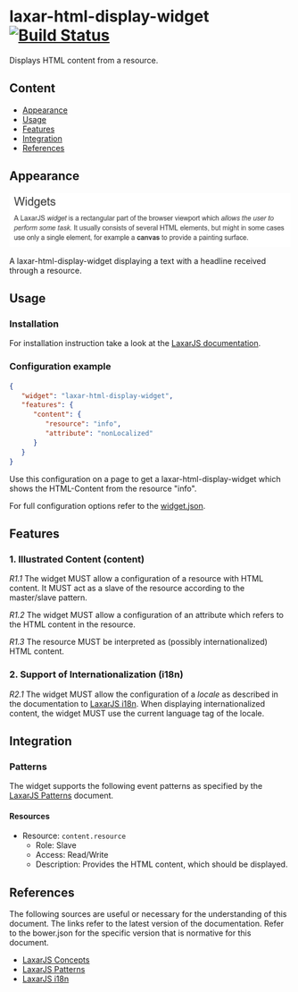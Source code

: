 # laxar-html-display-widget [![Build Status](https://travis-ci.org/LaxarJS/laxar-html-display-widget.svg?branch=master)](https://travis-ci.org/LaxarJS/laxar-html-display-widget)

Displays HTML content from a resource.


## Content

* [Appearance](#appearance)
* [Usage](#usage)
* [Features](#features)
* [Integration](#integration)
* [References](#references)


## Appearance

![Illustration of the laxar-html-display-widget](docs/img/example.png)

A laxar-html-display-widget displaying a text with a headline received through a resource.


## Usage

### Installation

For installation instruction take a look at the [LaxarJS documentation](http://laxarjs.org/docs/laxar-v2-latest/manuals/installing_widgets/).


### Configuration example

```json
{
   "widget": "laxar-html-display-widget",
   "features": {
      "content": {
         "resource": "info",
         "attribute": "nonLocalized"
      }
   }
}
```
Use this configuration on a page to get a laxar-html-display-widget which shows the HTML-Content from the resource "info".

For full configuration options refer to the [widget.json](widget.json).


## Features

### 1. Illustrated Content (content)

*R1.1* The widget MUST allow a configuration of a resource with HTML content.
It MUST act as a slave of the resource according to the master/slave pattern.

*R1.2* The widget MUST allow a configuration of an attribute which refers to the HTML content in the resource.

*R1.3* The resource MUST be interpreted as (possibly internationalized) HTML content.


### 2. Support of Internationalization (i18n)

*R2.1* The widget MUST allow the configuration of a *locale* as described in the documentation to [LaxarJS i18n].
When displaying internationalized content, the widget MUST use the current language tag of the locale.


## Integration

### Patterns

The widget supports the following event patterns as specified by the [LaxarJS Patterns] document.


#### Resources

* Resource: `content.resource`
   * Role: Slave
   * Access: Read/Write
   * Description: Provides the HTML content, which should be displayed.


## References

The following sources are useful or necessary for the understanding of this document.
The links refer to the latest version of the documentation.
Refer to the bower.json for the specific version that is normative for this document.

* [LaxarJS Concepts]
* [LaxarJS Patterns]
* [LaxarJS i18n]

[LaxarJS Concepts]: http://laxarjs.org/docs/laxar-v2-latest/concepts/ "LaxarJS Concepts"
[LaxarJS Patterns]: http://laxarjs.org/docs/laxar-patterns-v2-latest/ "LaxarJS Patterns"
[LaxarJS i18n]: http://laxarjs.org/docs/laxar-v2-latest/manuals/i18n/ "LaxarJS i18n"
